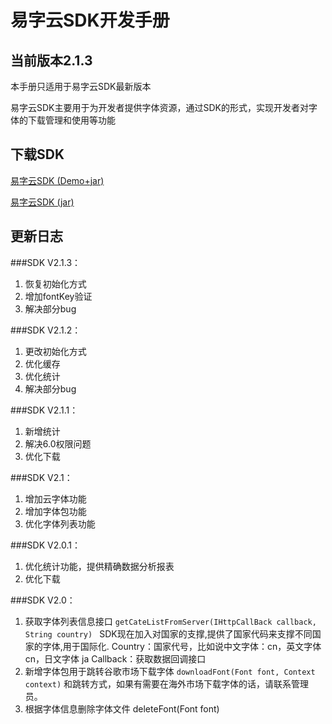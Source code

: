 # 易字云SDK开发手册

## 当前版本2.1.3

本手册只适用于易字云SDK最新版本

易字云SDK主要用于为开发者提供字体资源，通过SDK的形式，实现开发者对字体的下载管理和使用等功能

## 下载SDK

[易字云SDK (Demo+jar)][demojar_download]

[易字云SDK (jar)][jar_download]


## 更新日志

###SDK V2.1.3：

1. 恢复初始化方式
2. 增加fontKey验证
3. 解决部分bug

###SDK V2.1.2：

1. 更改初始化方式
2. 优化缓存
3. 优化统计
4. 解决部分bug

###SDK V2.1.1：

1. 新增统计
2. 解决6.0权限问题
3. 优化下载

###SDK V2.1：

1. 增加云字体功能
2. 增加字体包功能
3. 优化字体列表功能

###SDK V2.0.1：

1. 优化统计功能，提供精确数据分析报表
2. 优化下载

###SDK V2.0：

1. 获取字体列表信息接口
`getCateListFromServer(IHttpCallBack callback, String country) ` SDK现在加入对国家的支撑,提供了国家代码来支撑不同国家的字体,用于国际化.
Country：国家代号，比如说中文字体：cn，英文字体cn，日文字体 ja
Callback：获取数据回调接口
2. 新增字体包用于跳转谷歌市场下载字体 `downloadFont(Font font, Context context)`
和跳转方式，如果有需要在海外市场下载字体的话，请联系管理员。
3. 根据字体信息删除字体文件 deleteFont(Font font)


[demojar_download]:http://doc.zitiguanjia.com/public/file/sdkfile/fontsdk(jar+demo).zip
[jar_download]:http://doc.zitiguanjia.com/public/file/sdkfile/fontsdk.jar
